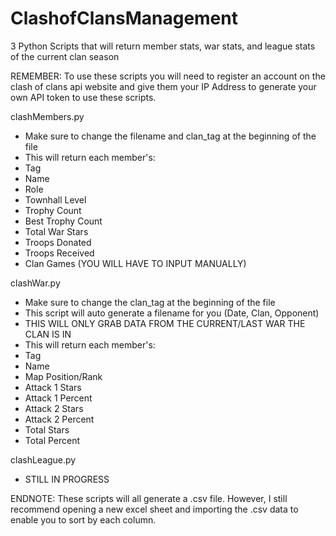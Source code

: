 # ClashofClansManagement
3 Python Scripts that will return member stats, war stats, and league stats of the current clan season

REMEMBER: To use these scripts you will need to register an account on the clash of clans api website and give them your IP Address to generate your own API token to use these scripts.

clashMembers.py
- Make sure to change the filename and clan_tag at the beginning of the file
- This will return each member's:
-   Tag
-   Name
-   Role
-   Townhall Level
-   Trophy Count
-   Best Trophy Count
-   Total War Stars
-   Troops Donated
-   Troops Received
-   Clan Games (YOU WILL HAVE TO INPUT MANUALLY)

clashWar.py
- Make sure to change the clan_tag at the beginning of the file
- This script will auto generate a filename for you (Date, Clan, Opponent)
- THIS WILL ONLY GRAB DATA FROM THE CURRENT/LAST WAR THE CLAN IS IN
- This will return each member's:
-   Tag
-   Name
-   Map Position/Rank
-   Attack 1 Stars
-   Attack 1 Percent
-   Attack 2 Stars
-   Attack 2 Percent
-   Total Stars
-   Total Percent

clashLeague.py
- STILL IN PROGRESS

ENDNOTE:
These scripts will all generate a .csv file. However, I still recommend opening a new excel sheet and importing the .csv data to enable you to sort by each column.
